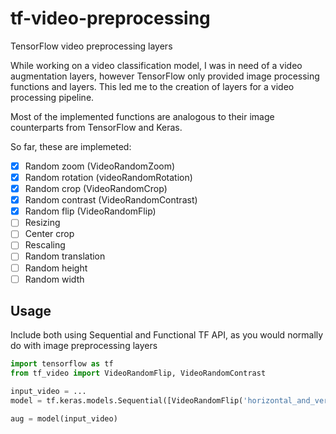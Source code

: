 # tf-video-preprocessing
TensorFlow video preprocessing layers

While working on a video classification model, I was in need of a video augmentation layers, however TensorFlow only provided image processing functions and layers. 
This led me to the creation of layers for a video processing pipeline.

Most of the implemented functions are analogous to their image counterparts from TensorFlow and Keras. 

So far, these are implemeted:
- [x] Random zoom (VideoRandomZoom)
- [x] Random rotation (videoRandomRotation)
- [x] Random crop (VideoRandomCrop)
- [x] Random contrast (VideoRandomContrast)
- [x] Random flip (VideoRandomFlip)
- [ ] Resizing
- [ ] Center crop
- [ ] Rescaling
- [ ] Random translation
- [ ] Random height
- [ ] Random width

## Usage

Include both using Sequential and Functional TF API, as you would normally do with image preprocessing layers

```python
import tensorflow as tf
from tf_video import VideoRandomFlip, VideoRandomContrast

input_video = ...
model = tf.keras.models.Sequential([VideoRandomFlip('horizontal_and_vertical'), VideoRandomContrast(0.3)])

aug = model(input_video)
```
